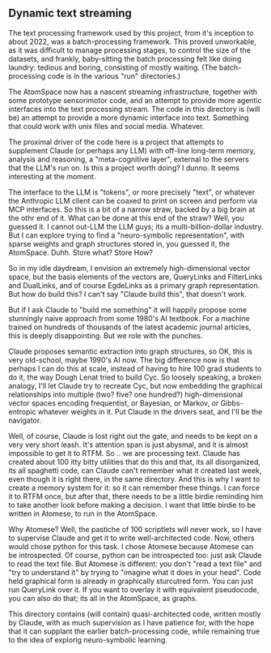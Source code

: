 Dynamic text streaming
----------------------
The text processing framework used by this project, from it's inception
to about 2022, was a batch-processing framework. This proved unworkable,
as it was difficult to manage processing stages, to control the size of
the datasets, and frankly, baby-sitting the batch processing felt like
doing laundry: tedious and boring, consisting of mostly waiting.
(The batch-processing code is in the various "run" directories.)

The AtomSpace now has a nascent streaming infrastructure, together with
some prototype sensorimotor code, and an attempt to provide more agentic
interfaces into the text processing stream. The code in this directory
is (will be) an attempt to provide a more dynamic interface into text.
Something that could work with unix files and social media. Whatever.

The proximal driver of the code here is a project that attempts to
supplement Claude (or perhaps any LLM) with off-line long-term memory,
analysis and reasoning, a "meta-cognitive layer", external to the
servers that the LLM's run on. Is this a project worth doing? I dunno.
It seems interesting at the moment.

The interface to the LLM is "tokens", or more precisely "text", or
whatever the Anthropic LLM client can be coaxed to print on screen and
perform via MCP interfaces. So this is a bit of a narrow straw, backed
by a big brain at the othr end of it. What can be done at this end of
the straw? Well, you guessed it. I cannot out-LLM the LLM guys; its a
multi-billion-dollar industry. But I can explore trying to find a
"neuro-symbolic representation", with sparse weights and graph structures
stored in, you guessed it, the AtomSpace. Duhh. Store what? Store How?

So in my idle daydream, I envision an extremely high-dimensional vector
space, but the basis elements of the vectors are, QueryLinks and
FilterLinks and DualLinks, and of course EgdeLinks as a primary graph
representation. But how do build this? I can't say "Claude build this",
that doesn't work.

But if I ask Claude to "build me something" it will happily propose some
stunningly naive approach from some 1980's AI textbook.  For a machine
trained on hundreds of thousands of the latest academic journal articles,
this is deeply disappointing. But we role with the punches.

Claude proposes semantic extraction into graph structures, so OK, this
is very old-school, maybe 1990's AI now. The big difference now is that
perhaps I can do this at scale, instead of having to hire 100 grad
students to do it, the way Dough Lenat tried to build Cyc. So loosely
speaking, a broken analogy, I'll let Claude try to recreate Cyc, but
now embedding the graphical relationships into multiple (two? five?
one hundred?) high-dimensional vector spaces encoding frequentist,
or Bayesian, or Markov, or Gibbs-entropic whatever weights in it. Put
Claude in the drivers seat, and I'll be the navigator.

Well, of course, Claude is lost right out the gate, and needs to be kept
on a very very short leash. It's attention span is just abysmal, and it
is almost impossible to get it to RTFM. So .. we are processing text.
Claude has created about 100 itty bitty utilities that do this and that,
its all disorganized, its all spaghetti code, can Claude can't remember
what it created last week, even though it is right there, in the same
directory. And this is why I want to create a memory system for it: so
it can remember these things. I can force it to RTFM once, but after
that, there needs to be a little birdie reminding him to take another
look before making a decision. I want that little birdie to be written
in Atomese, to run in the AtomSpace.

Why Atomese? Well, the pastiche of 100 scriptlets will never work, so
I have to supervise Claude and get it to write well-architected code.
Now, others would chose python for this task. I chose Atomese because
Atomese can be introspected. Of course, python can be introspected too:
just ask Claude to read the text file. But Atomese is different: you
don't "read a text file" and "try to understand it" by trying to 
"imagine what it does in your head". Code held graphical form is
already in graphically sturcutred form. You can just run QueryLink
over it. If you want to overlay it with equivalent pseudocode, you
can also do that; its all in the AtomSpace, as graphs.

This directory contains (will contain) quasi-architected code, written
mostly by Claude, with as much supervision as I have patience for, with
the hope that it can supplant the earlier batch-processing code, while
remaining true to the idea of explorig neuro-symbolic learning.

